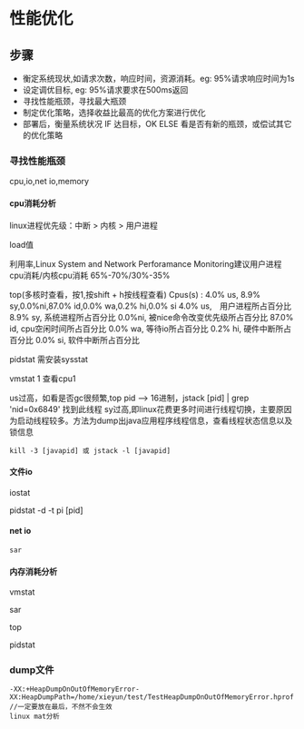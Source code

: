 # 性能优化
## 步骤
* 衡定系统现状,如请求次数，响应时间，资源消耗。eg: 95%请求响应时间为1s
* 设定调优目标, eg: 95%请求要求在500ms返回　
* 寻找性能瓶颈，寻找最大瓶颈
* 制定优化策略，选择收益比最高的优化方案进行优化
* 部署后，衡量系统状况 IF 达目标，OK ELSE 看是否有新的瓶颈，或偿试其它的优化策略

### 寻找性能瓶颈

  cpu,io,net io,memory

#### cpu消耗分析

   linux进程优先级：中断 > 内核 > 用户进程

   load值

   利用率,Linux System and Network Perforamance Monitoring建议用户进程cpu消耗/内核cpu消耗 65%-70%/30%-35%

   top(多核时查看，按1,按shift + h按线程查看)
	Cpus(s) : 4.0% us, 8.9% sy,0.0%ni,87.0% id,0.0% wa,0.2% hi,0.0% si
	4.0% us,　用户进程所占百分比
	8.9% sy,  系统进程所占百分比
	0.0%ni,   被nice命令改变优先级所占百分比
	87.0% id, cpu空闲时间所占百分比
	0.0% wa,  等待io所占百分比
	0.2% hi,  硬件中断所占百分比
	0.0% si,  软件中断所占百分比
	
   pidstat
	需安装sysstat

   vmstat 1 查看cpu1

   us过高，如看是否gc很频繁,top pid  --> 16进制，jstack [pid] | grep 'nid=0x6849' 找到此线程
   sy过高,即linux花费更多时间进行线程切换，主要原因为启动线程较多。方法为dump出java应用程序线程信息，查看线程状态信息以及锁信息

	kill -3 [javapid] 或 jstack -l [javapid]

#### 文件io

   iostat

   pidstat -d -t pi [pid] 

#### net io

	sar

#### 内存消耗分析

   vmstat

   sar

   top
 
   pidstat
### dump文件

	-XX:+HeapDumpOnOutOfMemoryError-XX:HeapDumpPath=/home/xieyun/test/TestHeapDumpOnOutOfMemoryError.hprof //一定要放在最后，不然不会生效 
	linux mat分析
